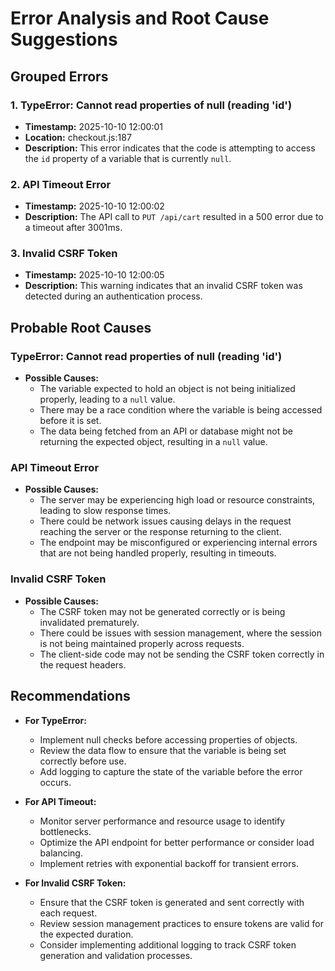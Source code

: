# Error Analysis and Root Cause Suggestions

## Grouped Errors

### 1. **TypeError: Cannot read properties of null (reading 'id')**
   - **Timestamp:** 2025-10-10 12:00:01
   - **Location:** checkout.js:187
   - **Description:** This error indicates that the code is attempting to access the `id` property of a variable that is currently `null`.

### 2. **API Timeout Error**
   - **Timestamp:** 2025-10-10 12:00:02
   - **Description:** The API call to `PUT /api/cart` resulted in a 500 error due to a timeout after 3001ms.

### 3. **Invalid CSRF Token**
   - **Timestamp:** 2025-10-10 12:00:05
   - **Description:** This warning indicates that an invalid CSRF token was detected during an authentication process.

## Probable Root Causes

### TypeError: Cannot read properties of null (reading 'id')
- **Possible Causes:**
  - The variable expected to hold an object is not being initialized properly, leading to a `null` value.
  - There may be a race condition where the variable is being accessed before it is set.
  - The data being fetched from an API or database might not be returning the expected object, resulting in a `null` value.

### API Timeout Error
- **Possible Causes:**
  - The server may be experiencing high load or resource constraints, leading to slow response times.
  - There could be network issues causing delays in the request reaching the server or the response returning to the client.
  - The endpoint may be misconfigured or experiencing internal errors that are not being handled properly, resulting in timeouts.

### Invalid CSRF Token
- **Possible Causes:**
  - The CSRF token may not be generated correctly or is being invalidated prematurely.
  - There could be issues with session management, where the session is not being maintained properly across requests.
  - The client-side code may not be sending the CSRF token correctly in the request headers.

## Recommendations
- **For TypeError:**
  - Implement null checks before accessing properties of objects.
  - Review the data flow to ensure that the variable is being set correctly before use.
  - Add logging to capture the state of the variable before the error occurs.

- **For API Timeout:**
  - Monitor server performance and resource usage to identify bottlenecks.
  - Optimize the API endpoint for better performance or consider load balancing.
  - Implement retries with exponential backoff for transient errors.

- **For Invalid CSRF Token:**
  - Ensure that the CSRF token is generated and sent correctly with each request.
  - Review session management practices to ensure tokens are valid for the expected duration.
  - Consider implementing additional logging to track CSRF token generation and validation processes.